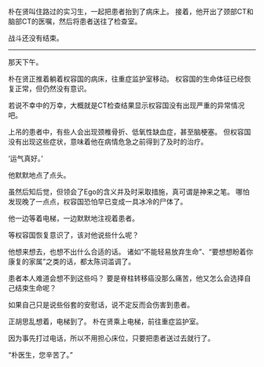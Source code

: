 朴在贤叫住路过的实习生，一起把患者抬到了病床上。
接着，他开出了颈部CT和脑部CT的医嘱，然后将患者送往了检查室。

战斗还没有结束。

* * *

那天下午。

朴在贤正推着躺着权容国的病床，往重症监护室移动。
权容国的生命体征已经恢复正常，但仍然没有意识。

若说不幸中的万幸，大概就是CT检查结果显示权容国没有出现严重的异常情况吧。

上吊的患者中，有些人会出现颈椎骨折、低氧性缺血症，甚至脑梗塞。
但权容国没有出现这些症状，意味着他在病情危急之前得到了及时的治疗。

‘运气真好。’

他默默地点了点头。

虽然后知后觉，但领会了Ego的含义并及时采取措施，真可谓是神来之笔。
哪怕发现晚了一点点，权容国恐怕早已变成一具冰冷的尸体了。

他一边等着电梯，一边默默地注视着患者。

等权容国恢复意识了，该对他说些什么呢？

他想来想去，也想不出什么合适的话。
诸如“不能轻易放弃生命”、“要想想盼着你康复的家属”之类的话，都太陈词滥调了。

患者本人难道会想不到这些吗？
要是脊柱转移癌没那么痛苦，他又怎么会选择自己结束生命呢？

如果自己只是说些俗套的安慰话，说不定反而会伤害到患者。

正胡思乱想着，电梯到了。
朴在贤乘上电梯，前往重症监护室。

因为事先打过电话，所以不用担心床位，只要把患者送过去就行了。

“朴医生，您辛苦了。”